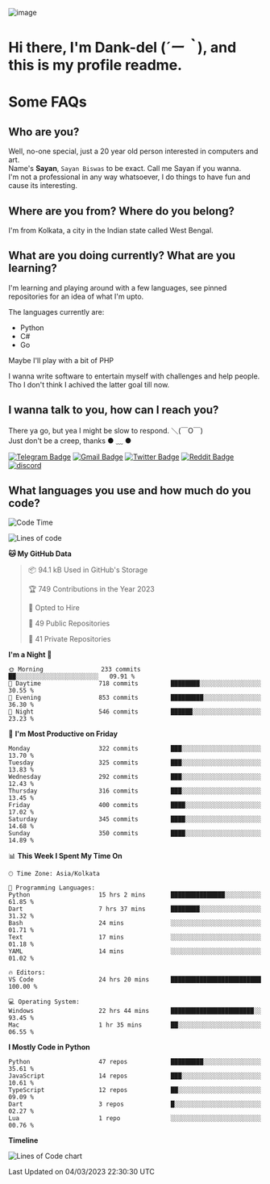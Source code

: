 ![image](https://user-images.githubusercontent.com/63096193/125182844-29f20800-e22f-11eb-8dc9-b0f2d29647bb.png)

# **Hi there, I'm Dank-del (*´ー｀*), and this is my profile readme.**
<!--  [![Profile views](https://gpvc.arturio.dev/dank-del)](https://github.com/dank-del) -->
# Some FAQs

## **Who are you?**

Well, no-one special, just a 20 year old person interested in computers and art. \
Name's **Sayan**, `Sayan Biswas` to be exact. Call me Sayan if you wanna. \
I'm not a professional in any way whatsoever, I do things to have fun and cause its interesting.

## **Where are you from? Where do you belong?**

I'm from Kolkata, a city in the Indian state called West Bengal.

## **What are you doing currently? What are you learning?**

I'm learning and playing around with a few languages, see pinned repositories for an idea of what I'm upto.

The languages currently are:

- Python
- C#
- Go

Maybe I'll play with a bit of PHP

I wanna write software to entertain myself with challenges and help people. \
Tho I don't think I achived the latter goal till now.

<!--## **Eww, I see a weeb profile.**

Can't help it, it's the best way to hide my face on this account
> Why do people hate weebs .-.

## **Cool, what more interests you?**

My interests are quite, weird. They're scattered all over the place. \
I've been fascinated by music and have studied it since the age of 6, I've performed on stage and on air but yeah now I've been away from that. I specialize in key instruments. \
Another thing that interests me is Media Production, aka, working with audio, video and broadcasting media.

> I just like art in general. also feeds the reason of me being obsessed with Japanese drawings (⋟ ﹏ ⋞)-->

## **I wanna talk to you, how can I reach you?**

There ya go, but yea I might be slow to respond. ＼(￣O￣) \
Just don't be a creep, thanks ● ﹏ ●

[![Telegram Badge](https://img.shields.io/badge/-dank_as_fuck-1ca0f1?style=flat-square&logo=telegram&logoColor=white&link=https://t.me/dank_as_fuck)](https://t.me/dank_as_fuck)
[![Gmail Badge](https://img.shields.io/badge/-sayan@asia.com-c14438?style=flat-square&logo=Gmail&logoColor=white&link=mailto:sayan@asia.com)](mailto:sayan@asia.com)
[![Twitter Badge](https://img.shields.io/twitter/follow/TheDankDel?style=social)](https://twitter.com/TheDankDel)
[![Reddit Badge](https://img.shields.io/reddit/user-karma/combined/dank_as_fuck_?style=social)](https://www.reddit.com/user/dank_as_fuck_/)
[![discord](https://discord-md-badge.vercel.app/api/shield/506536929152466945?style=social)](https://discordapp.com/users/506536929152466945)

## **What languages you use and how much do you code?**

<!--START_SECTION:waka-->
![Code Time](http://img.shields.io/badge/Code%20Time-1%2C099%20hrs%2055%20mins-blue)

![Lines of code](https://img.shields.io/badge/From%20Hello%20World%20I%27ve%20Written-2.4%20million%20lines%20of%20code-blue)

**🐱 My GitHub Data** 

> 📦 94.1 kB Used in GitHub's Storage 
 > 
> 🏆 749 Contributions in the Year 2023
 > 
> 💼 Opted to Hire
 > 
> 📜 49 Public Repositories 
 > 
> 🔑 41 Private Repositories 
 > 
**I'm a Night 🦉** 

```text
🌞 Morning                233 commits         ██░░░░░░░░░░░░░░░░░░░░░░░   09.91 % 
🌆 Daytime                718 commits         ████████░░░░░░░░░░░░░░░░░   30.55 % 
🌃 Evening                853 commits         █████████░░░░░░░░░░░░░░░░   36.30 % 
🌙 Night                  546 commits         ██████░░░░░░░░░░░░░░░░░░░   23.23 % 
```
📅 **I'm Most Productive on Friday** 

```text
Monday                   322 commits         ███░░░░░░░░░░░░░░░░░░░░░░   13.70 % 
Tuesday                  325 commits         ███░░░░░░░░░░░░░░░░░░░░░░   13.83 % 
Wednesday                292 commits         ███░░░░░░░░░░░░░░░░░░░░░░   12.43 % 
Thursday                 316 commits         ███░░░░░░░░░░░░░░░░░░░░░░   13.45 % 
Friday                   400 commits         ████░░░░░░░░░░░░░░░░░░░░░   17.02 % 
Saturday                 345 commits         ████░░░░░░░░░░░░░░░░░░░░░   14.68 % 
Sunday                   350 commits         ████░░░░░░░░░░░░░░░░░░░░░   14.89 % 
```


📊 **This Week I Spent My Time On** 

```text
🕑︎ Time Zone: Asia/Kolkata

💬 Programming Languages: 
Python                   15 hrs 2 mins       ███████████████░░░░░░░░░░   61.85 % 
Dart                     7 hrs 37 mins       ████████░░░░░░░░░░░░░░░░░   31.32 % 
Bash                     24 mins             ░░░░░░░░░░░░░░░░░░░░░░░░░   01.71 % 
Text                     17 mins             ░░░░░░░░░░░░░░░░░░░░░░░░░   01.18 % 
YAML                     14 mins             ░░░░░░░░░░░░░░░░░░░░░░░░░   01.02 % 

🔥 Editors: 
VS Code                  24 hrs 20 mins      █████████████████████████   100.00 % 

💻 Operating System: 
Windows                  22 hrs 44 mins      ███████████████████████░░   93.45 % 
Mac                      1 hr 35 mins        ██░░░░░░░░░░░░░░░░░░░░░░░   06.55 % 
```

**I Mostly Code in Python** 

```text
Python                   47 repos            █████████░░░░░░░░░░░░░░░░   35.61 % 
JavaScript               14 repos            ███░░░░░░░░░░░░░░░░░░░░░░   10.61 % 
TypeScript               12 repos            ██░░░░░░░░░░░░░░░░░░░░░░░   09.09 % 
Dart                     3 repos             █░░░░░░░░░░░░░░░░░░░░░░░░   02.27 % 
Lua                      1 repo              ░░░░░░░░░░░░░░░░░░░░░░░░░   00.76 % 
```



**Timeline**

![Lines of Code chart](https://raw.githubusercontent.com/Dank-del/Dank-del/main/assets/bar_graph.png)


 Last Updated on 04/03/2023 22:30:30 UTC
<!--END_SECTION:waka-->

<!--## **Can I stalk your spotify?**

Um sure.

![OwO Spotify](https://spotify-recently-played-readme.vercel.app/api?user=31fdrsslnr7nvq4ytqwtw7c4rxfm&count=5)-->
